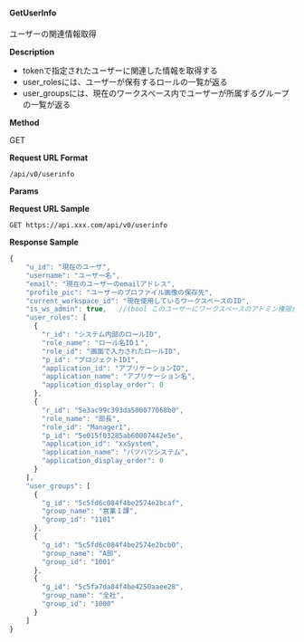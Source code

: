 #### GetUserInfo

ユーザーの関連情報取得

**Description**

- tokenで指定されたユーザーに関連した情報を取得する
- user_rolesには、ユーザーが保有するロールの一覧が返る
- user_groupsには、現在のワークスペース内でユーザーが所属するグループの一覧が返る

**Method**

GET

**Request URL Format**

```text
/api/v0/userinfo
```

**Params**

**Request URL Sample**

```text
GET https://api.xxx.com/api/v0/userinfo
```

**Response Sample**

```javascript
{
    "u_id": "現在のユーザ",
    "username": "ユーザー名",
    "email": "現在のユーザーのemailアドレス",
    "profile_pic": "ユーザーのプロファイル画像の保存先",
    "current_workspace_id": "現在使用しているワークスペースのID",
    "is_ws_admin": true,   //(bool このユーザーにワークスペースのアドミン権限が付与されているかどうか, trueはアドミン権限有り)
    "user_roles": [
      {
        "r_id": "システム内部のロールID",
        "role_name": "ロール名ID１",
        "role_id": "画面で入力されたロールID",
        "p_id": "プロジェクトID1",
        "application_id": "アプリケーションID",
        "application_name": "アプリケーション名",
        "application_display_order": 0
      },
      {
        "r_id": "5e3ac99c393da500077068b0",
        "role_name": "部長",
        "role_id": "Manager1",
        "p_id": "5e015f03285ab60007442e5e",
        "application_id": "xxSystem",
        "application_name": "バツバツシステム",
        "application_display_order": 0
      }
    ],
    "user_groups": [
      {
        "g_id": "5c5fd6c084f4be2574e2bcaf",
        "group_name": "営業１課",
        "group_id": "1101"
      },
      {
        "g_id": "5c5fd6c084f4be2574e2bcb0",
        "group_name": "A部",
        "group_id": "1001"
      },
      {
        "g_id": "5c5fa7da84f4be4250aaee28",
        "group_name": "全社",
        "group_id": "1000"
      }
    ]
}
```
